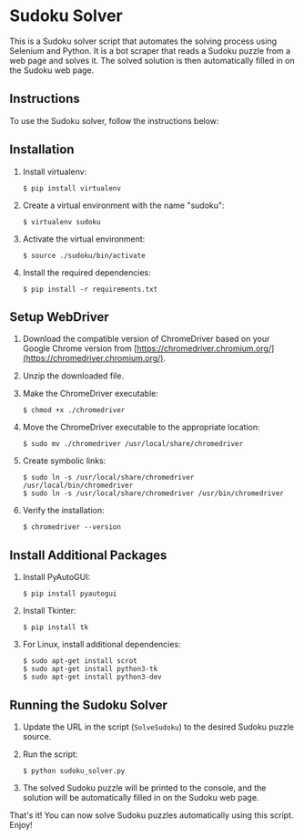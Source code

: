 # Sudoku Solver

This is a Sudoku solver script that automates the solving process using Selenium and Python. It is a bot scraper that reads a Sudoku puzzle from a web page and solves it. The solved solution is then automatically filled in on the Sudoku web page.

## Instructions

To use the Sudoku solver, follow the instructions below:

## Installation

1. Install virtualenv:

    ```shell
    $ pip install virtualenv
    ```

2. Create a virtual environment with the name "sudoku":

    ```shell
    $ virtualenv sudoku
    ```

3. Activate the virtual environment:

    ```shell
    $ source ./sudoku/bin/activate
    ```

4. Install the required dependencies:

    ```shell
    $ pip install -r requirements.txt
    ```

## Setup WebDriver

1. Download the compatible version of ChromeDriver based on your Google Chrome version from [https://chromedriver.chromium.org/](https://chromedriver.chromium.org/).

2. Unzip the downloaded file.

3. Make the ChromeDriver executable:

    ```shell
    $ chmod +x ./chromedriver
    ```

4. Move the ChromeDriver executable to the appropriate location:

    ```shell
    $ sudo mv ./chromedriver /usr/local/share/chromedriver
    ```

5. Create symbolic links:

    ```shell
    $ sudo ln -s /usr/local/share/chromedriver /usr/local/bin/chromedriver
    $ sudo ln -s /usr/local/share/chromedriver /usr/bin/chromedriver
    ```

6. Verify the installation:

    ```shell
    $ chromedriver --version
    ```

## Install Additional Packages

1. Install PyAutoGUI:

    ```shell
    $ pip install pyautogui
    ```

2. Install Tkinter:

    ```shell
    $ pip install tk
    ```

3. For Linux, install additional dependencies:

    ```shell
    $ sudo apt-get install scrot
    $ sudo apt-get install python3-tk
    $ sudo apt-get install python3-dev
    ```

## Running the Sudoku Solver

1. Update the URL in the script (`SolveSudoku`) to the desired Sudoku puzzle source.

2. Run the script:

    ```shell
    $ python sudoku_solver.py
    ```

3. The solved Sudoku puzzle will be printed to the console, and the solution will be automatically filled in on the Sudoku web page.

That's it! You can now solve Sudoku puzzles automatically using this script. Enjoy!
